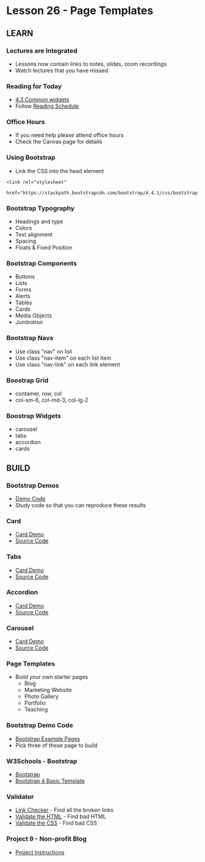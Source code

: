 # Lesson 26 - Page Templates

## LEARN

### Lectures are Integrated
* Lessons now contain links to notes, slides, zoom recordings
* Watch lectures that you have missed


### Reading for Today
* [4.3 Common widgets](https://learn.zybooks.com/zybook/UNCOBACS200SeamanFall2020/chapter/4/section/3)
* Follow [Reading Schedule](/course/bacs200/docs/ZybooksReading)


### Office Hours
* If you need help please attend office hours
* Check the Canvas page for details


### Using Bootstrap
* Link the CSS into the head element

```
<link rel="stylesheet" 
    href="https://stackpath.bootstrapcdn.com/bootstrap/4.4.1/css/bootstrap.min.css">

```


### Bootstrap Typography
* Headings and type
* Colors
* Text alignment
* Spacing
* Floats & Fixed Position


### Bootstrap Components
* Buttons
* Lists
* Forms
* Alerts
* Tables
* Cards
* Media Objects
* Jumbotron


### Bootstrap Navs
* Use class "nav" on list
* Use class "nav-item" on each list item
* Use class "nav-link" on each link element


### Boostrap Grid
* container, row, col
* col-sm-6, col-md-3, col-lg-2


### Boostrap Widgets
* carousel
* tabs
* accordion
* cards



## BUILD

### Bootstrap Demos
* [Demo Code](https://github.com/Mark-Seaman/Mark-Seaman.github.io/tree/master/bacs200/week-9)
* Study code so that you can reproduce these results


### Card
* [Card Demo](https://github.com/Mark-Seaman/Mark-Seaman.github.io/tree/master/bacs200/week-9/card.html)
* [Source Code](https://Mark-Seaman.github.io/bacs200/week-9/card.html)


### Tabs
* [Card Demo](https://github.com/Mark-Seaman/Mark-Seaman.github.io/tree/master/bacs200/week-9/tabs.html)
* [Source Code](https://Mark-Seaman.github.io/bacs200/week-9/tabs.html)


### Accordion
* [Card Demo](https://github.com/Mark-Seaman/Mark-Seaman.github.io/tree/master/bacs200/week-9/accordion.html)
* [Source Code](https://Mark-Seaman.github.io/bacs200/week-9/accordion.html)


### Carousel
* [Card Demo](https://github.com/Mark-Seaman/Mark-Seaman.github.io/tree/master/bacs200/week-9/carousel.html)
* [Source Code](https://Mark-Seaman.github.io/bacs200/week-9/carousel.html)


### Page Templates
* Build your own starter pages
    * Blog
    * Marketing Website
    * Photo Gallery
    * Portfolio
    * Teaching


### Bootstrap Demo Code
* [Bootstrap Example Pages](https://getbootstrap.com/docs/4.5/examples/)
* Pick three of these page to build


### W3Schools - Bootstrap
* [Bootstrap](https://www.w3schools.com/bootstrap4/default.asp)
* [Bootstrap 4 Basic Template](https://www.w3schools.com/bootstrap4/bootstrap_templates.asp)


### Validator
* [Link Checker](https://validator.w3.org/checklink) - Find all the broken links
* [Validate the HTML](https://validator.w3.org/) - Find bad HTML
* [Validate the CSS](http://jigsaw.w3.org/css-validator/) - Find bad CSS


### Project 9 - Non-profit Blog
* [Project Instructions](../project/09)

